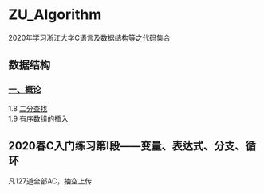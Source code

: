 # ZU_Algorithm
2020年学习浙江大学C语言及数据结构等之代码集合
## 数据结构
### [一、概论](DataStructure/Base)
1.8 [二分查找](DataStructure/Base/1_08_BinarySearch/1_08_BinarySearch.cpp)  
1.9 [有序数组的插入](DataStructure/Base/1_09_Insert/1_09_Insert.cpp)  

## 2020春C入门练习第I段——变量、表达式、分支、循环
凡127道全部AC，抽空上传
